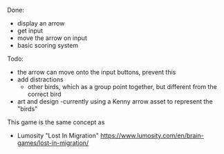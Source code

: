 Done:
- display an arrow
- get input
- move the arrow on input
- basic scoring system

Todo:
- the arrow can move onto the input buttons, prevent this
- add distractions
	- other birds, which as a group point together, but different from the correct bird
- art and design
	-currently using a Kenny arrow asset to represent the "birds"


This game is the same concept as 
- Lumosity "Lost In Migration" https://www.lumosity.com/en/brain-games/lost-in-migration/